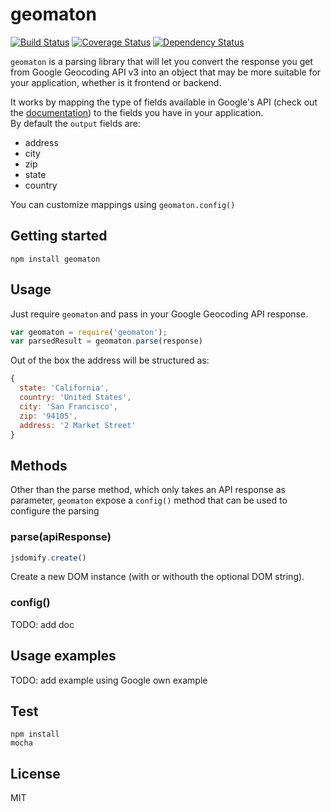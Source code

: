 
# geomaton

[![Build Status](https://travis-ci.org/dmatteo/geomaton.svg?branch=master)](https://travis-ci.org/dmatteo/geomaton)
[![Coverage Status](https://coveralls.io/repos/dmatteo/geomaton/badge.svg?branch=master)](https://coveralls.io/r/dmatteo/geomaton?branch=master)
[![Dependency Status](https://david-dm.org/dmatteo/geomaton.svg)](https://david-dm.org/dmatteo/geomaton)


`geomaton` is a parsing library that will let you convert the response you get from Google Geocoding API v3
into an object that may be more suitable for your application, whether is it frontend or backend.  
  
It works by mapping the type of fields available in Google's API (check out the [documentation](https://developers.google.com/maps/documentation/geocoding/#Types))
to the fields you have in your application.  
By default the `output` fields are: 
* address
* city
* zip
* state
* country

You can customize mappings using `geomaton.config()`

## Getting started

```
npm install geomaton
```

## Usage

Just require `geomaton` and pass in your Google Geocoding API response.

```javascript
var geomaton = require('geomaton');
var parsedResult = geomaton.parse(response)
```

Out of the box the address will be structured as:

```javascript
{
  state: 'California',
  country: 'United States',
  city: 'San Francisco',
  zip: '94105',
  address: '2 Market Street'
}
```

## Methods

Other than the parse method, which only takes an API response as parameter,
`geomaton` expose a `config()` method that can be used to configure the parsing

### parse(apiResponse)

```javascript
jsdomify.create()
```

Create a new DOM instance (with or withouth the optional DOM string).

### config()
TODO: add doc


## Usage examples
TODO: add example using Google own example

## Test

```
npm install
mocha
```

## License
MIT
